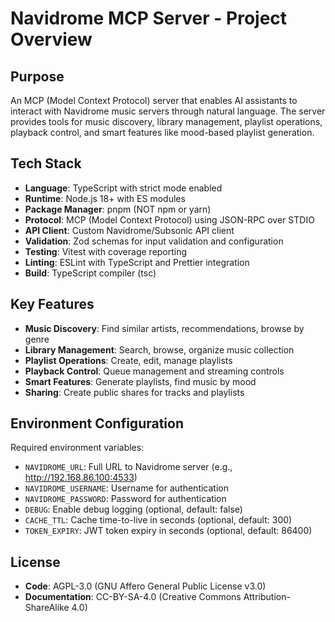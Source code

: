 # Navidrome MCP Server - Project Overview

## Purpose
An MCP (Model Context Protocol) server that enables AI assistants to interact with Navidrome music servers through natural language. The server provides tools for music discovery, library management, playlist operations, playback control, and smart features like mood-based playlist generation.

## Tech Stack
- **Language**: TypeScript with strict mode enabled
- **Runtime**: Node.js 18+ with ES modules
- **Package Manager**: pnpm (NOT npm or yarn)
- **Protocol**: MCP (Model Context Protocol) using JSON-RPC over STDIO
- **API Client**: Custom Navidrome/Subsonic API client
- **Validation**: Zod schemas for input validation and configuration
- **Testing**: Vitest with coverage reporting
- **Linting**: ESLint with TypeScript and Prettier integration
- **Build**: TypeScript compiler (tsc)

## Key Features
- **Music Discovery**: Find similar artists, recommendations, browse by genre
- **Library Management**: Search, browse, organize music collection
- **Playlist Operations**: Create, edit, manage playlists
- **Playback Control**: Queue management and streaming controls
- **Smart Features**: Generate playlists, find music by mood
- **Sharing**: Create public shares for tracks and playlists

## Environment Configuration
Required environment variables:
- `NAVIDROME_URL`: Full URL to Navidrome server (e.g., http://192.168.86.100:4533)
- `NAVIDROME_USERNAME`: Username for authentication
- `NAVIDROME_PASSWORD`: Password for authentication
- `DEBUG`: Enable debug logging (optional, default: false)
- `CACHE_TTL`: Cache time-to-live in seconds (optional, default: 300)
- `TOKEN_EXPIRY`: JWT token expiry in seconds (optional, default: 86400)

## License
- **Code**: AGPL-3.0 (GNU Affero General Public License v3.0)
- **Documentation**: CC-BY-SA-4.0 (Creative Commons Attribution-ShareAlike 4.0)